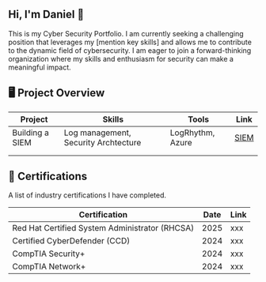 ## Hi, I'm Daniel 👋

This is my Cyber Security Portfolio. I am currently seeking a challenging position that leverages my [mention key skills] and allows me to contribute to the dynamic field of cybersecurity. I am eager to join a forward-thinking organization where my skills and enthusiasm for security can make a meaningful impact.


## 🖥️ Project Overview 
|     Project     |                 Skills                |     Tools       |      Link       |
| --------------- | ------------------------------------- | --------------- | --------------- |
| Building a SIEM | Log management, Security Archtecture  | LogRhythm, Azure|  <a href="[https://google.com]https://github.com/iMentorYT/SIEM/tree/main">SIEM</a>   |
|                 |                                       |                 |                 |
|                 |                                       |                 |                 |


## :pencil: Certifications 
A list of industry certifications I have completed.

|     Certification     |               Date               |     Link       |
| --------------------  | -------------------------------------- | ---------------| 
| Red Hat Certified System Administrator (RHCSA)     |                2025                |     xxx        | 
| Certified CyberDefender (CCD) |        2024                |    xxx         |
| CompTIA Security+     |                2024                |     xxx        | 
| CompTIA Network+     |                2024                |     xxx        | 











<!--
**danielseb/danielseb** is a ✨ _special_ ✨ repository because its `README.md` (this file) appears on your GitHub profile.

Here are some ideas to get you started:

- 🔭 I’m currently working on ...
- 🌱 I’m currently learning ...
- 👯 I’m looking to collaborate on ...
- 🤔 I’m looking for help with ...
- 💬 Ask me about ...
- 📫 How to reach me: ...
- 😄 Pronouns: ...
- ⚡ Fun fact: ...
-->
